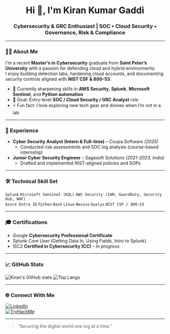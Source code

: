<h1 align="center">Hi 👋, I'm Kiran Kumar Gaddi</h1>
<h3 align="center">Cybersecurity & GRC Enthusiast | SOC • Cloud Security • Governance, Risk & Compliance</h3>

---

### 👨‍💻 About Me
I'm a recent **Master's in Cybersecurity** graduate from **Saint Peter’s University** with a passion for defending cloud and hybrid environments.  
I enjoy building detection labs, hardening cloud accounts, and documenting security controls aligned with **NIST CSF & 800-53**.

* 🌱 Currently sharpening skills in **AWS Security**, **Splunk**, **Microsoft Sentinel**, and **Python automation**  
* 🎯 Goal: Entry-level **SOC / Cloud Security / GRC Analyst** role  
* ⚡ Fun fact: I love exploring new tech gear and drones when I’m not in a lab

---

### 💼 Experience
* **Cyber Security Analyst (Intern & Full-time)** – Coupa Software *(2025)*  
  * Conducted risk assessments and SOC log analysis (course-based internship)
* **Junior Cyber Security Engineer** – Sagesoft Solutions *(2021-2023, India)*  
  * Drafted and implemented NIST-aligned policies and SOPs

---

### 🛠 Technical Skill Set
`Splunk` `Microsoft Sentinel (KQL)` `AWS Security (IAM, GuardDuty, Security Hub, WAF)`  
`Azure Entra ID` `Python` `Bash` `Linux` `Nessus` `Qualys` `NIST CSF / 800-53`  

---

### 🎓 Certifications
* Google **Cybersecurity Professional Certificate**  
* Splunk Core User (Getting Data In, Using Fields, Intro to Splunk)  
* ISC2 **Certified in Cybersecurity (CC)** – *In progress*

---

### 📈 GitHub Stats
![Kiran's GitHub stats](https://github-readme-stats.vercel.app/api?username=Kirankumar2887138&show_icons=true&theme=radical)
![Top Langs](https://github-readme-stats.vercel.app/api/top-langs/?username=Kirankumar2887138&layout=compact&theme=radical)



---

### 🌐 Connect With Me
[![LinkedIn](https://img.shields.io/badge/LinkedIn-Kiran%20Kumar%20Gaddi-blue?logo=linkedin)](https://www.linkedin.com/in/kirangaddi11)  
[![TryHackMe](https://img.shields.io/badge/TryHackMe-Profile-red?logo=tryhackme)](https://tryhackme.com/p/YourTryHackMeUser)  

---

> “Securing the digital world one log at a time.”
